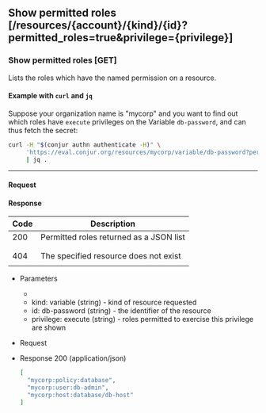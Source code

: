 ## Show permitted roles [/resources/{account}/{kind}/{id}?permitted_roles=true&privilege={privilege}]

### Show permitted roles [GET]

Lists the roles which have the named permission on a resource.

<!-- include(partials/resource_kinds.md) -->

#### Example with `curl` and `jq`

Suppose your organization name is "mycorp" and you want to find out which roles have `execute` privileges on the Variable `db-password`, and can thus fetch the secret:

```bash
curl -H "$(conjur authn authenticate -H)" \
     'https://eval.conjur.org/resources/mycorp/variable/db-password?permitted_roles=true&privilege=execute' \
     | jq .
```

---

#### Request

<!-- include(partials/auth_header_table.md) -->

#### Response

| Code | Description                             |
|------|-----------------------------------------|
|  200 | Permitted roles returned as a JSON list |
|<!-- include(partials/http_401.md) -->|
|<!-- include(partials/http_403.md) -->|
|  404 | The specified resource does not exist   |
|<!-- include(partials/http_422.md) -->|

+ Parameters
  + <!-- include(partials/account_param.md) -->
  + kind: variable (string) - kind of resource requested
  + id: db-password (string)  - the identifier of the resource
  + privilege: execute (string) - roles permitted to exercise this privilege are shown

+ Request
  <!-- include(partials/auth_header_code.md) -->

+ Response 200 (application/json)

    ```json
    [
      "mycorp:policy:database",
      "mycorp:user:db-admin",
      "mycorp:host:database/db-host"
    ]
    ```

